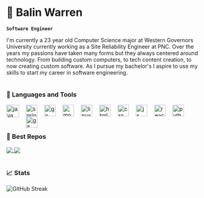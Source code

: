 # 🦥 Balin Warren

**`Software Engineer`**

I'm currently a 23 year old Computer Science major at Western Governors University currently working as a Site Reliability Engineer at PNC. Over the years my passions have taken many forms but they always centered around technology. From building custom computers, to tech content creation, to now creating custom software. As I pursue my bachelor's I aspire to use my skills to start my career in software engineering.

#

### 🔧 Languages and Tools
<img align="left" alt="java" width="33px" style="padding-right:15px;" src="https://cdn.jsdelivr.net/gh/devicons/devicon/icons/java/java-original.svg" />
<img align="left" alt="spring" width="30px" style="padding-right:15px;" src="https://cdn.jsdelivr.net/gh/devicons/devicon/icons/spring/spring-original.svg" />
<img align="left" alt="go" width="30px" style="padding-right:15px;" src="https://cdn.jsdelivr.net/gh/devicons/devicon/icons/go/go-original.svg" />
<img align="left" alt="mongodb" width="30px" style="padding-right:15px;" src="https://cdn.jsdelivr.net/gh/devicons/devicon/icons/mongodb/mongodb-original.svg" />
<img align="left" alt="linux" width="30px" style="padding-right:15px;" src="https://cdn.jsdelivr.net/gh/devicons/devicon/icons/linux/linux-original.svg" />
<img align="left" alt="html" width="30px" style="padding-right:15px;" src="https://cdn.jsdelivr.net/gh/devicons/devicon/icons/html5/html5-original.svg" />
<img align="left" alt="css" width="30px" style="padding-right:15px;" src="https://cdn.jsdelivr.net/gh/devicons/devicon/icons/css3/css3-original.svg" />
<img align="left" alt="js" width="30px" style="padding-right:15px;" src="https://cdn.jsdelivr.net/gh/devicons/devicon/icons/javascript/javascript-original.svg" />
<img align="left" alt="react" width="30px" style="padding-right:15px;" src="https://cdn.jsdelivr.net/gh/devicons/devicon/icons/react/react-original.svg" />
<img align="left" alt="python" width="30px" style="padding-right:15px;" src="https://cdn.jsdelivr.net/gh/devicons/devicon/icons/python/python-original.svg" />
<img align="left" alt="git" width="30px" style="padding-right:15px;" src="https://cdn.jsdelivr.net/gh/devicons/devicon/icons/git/git-original.svg" />
<br>
<br>

#

### 🚀 Best Repos
<a href="https://github.com/balinwarren/FormulaAPI">
  <img align="center" src="https://github-readme-stats.vercel.app/api/pin/?username=balinwarren&repo=FormulaAPI&theme=tokyonight" />
</a>
<a href="https://github.com/balinwarren/blackjack">
  <img align="center" src="https://github-readme-stats.vercel.app/api/pin/?username=balinwarren&repo=blackjack&theme=tokyonight" />
</a>
<br>
<br>

### 📈 Stats
<!--![Balin's Github Stats](https://github-readme-stats.vercel.app/api?username=balinwarren&show_icons=true&theme=tokyonight)-->
![GitHub Streak](https://streak-stats.demolab.com?user=balinwarren&theme=tokyonight&border_radius=4.5)

#



<!--
**balinwarren/balinwarren** is a ✨ _special_ ✨ repository because its `README.md` (this file) appears on your GitHub profile.

Here are some ideas to get you started:

- 🔭 I’m currently working on ...
- 🌱 I’m currently learning ...
- 👯 I’m looking to collaborate on ...
- 🤔 I’m looking for help with ...
- 💬 Ask me about ...
- 📫 How to reach me: ...
- 😄 Pronouns: ...
- ⚡ Fun fact: ...
-->

